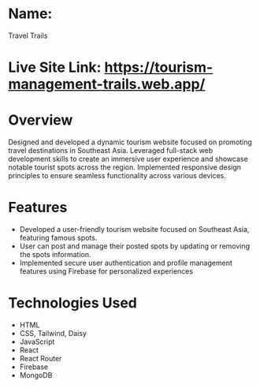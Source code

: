 # Name: 
Travel Trails

# Live Site Link: https://tourism-management-trails.web.app/

# Overview
Designed and developed a dynamic tourism website focused on promoting travel destinations in Southeast Asia. Leveraged full-stack web development skills to create an immersive user experience and showcase notable tourist spots across the region. Implemented responsive design principles to ensure seamless functionality across various devices.

# Features
- Developed a user-friendly tourism website focused on Southeast Asia, featuring famous spots.
- User can post and manage their posted spots by updating or removing the spots information.
- Implemented secure user authentication and profile management features using Firebase for 
personalized experiences

# Technologies Used
- HTML
- CSS, Tailwind, Daisy
- JavaScript
- React
- React Router
- Firebase
- MongoDB
